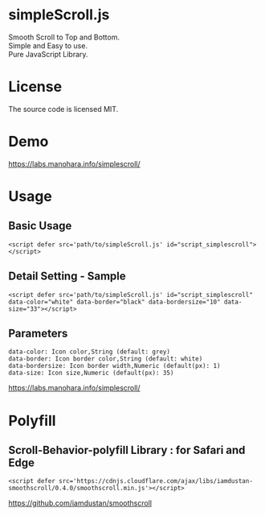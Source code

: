 # simpleScroll.js
Smooth Scroll to Top and Bottom.<br/>
Simple and Easy to use.<br/>
Pure JavaScript Library.
# License
The source code is licensed MIT.
# Demo
https://labs.manohara.info/simplescroll/
# Usage
## Basic Usage
```
<script defer src='path/to/simpleScroll.js' id="script_simplescroll"></script>
```

## Detail Setting - Sample
```
<script defer src='path/to/simpleScroll.js' id="script_simplescroll" data-color="white" data-border="black" data-bordersize="10" data-size="33"></script>
```

## Parameters
```
data-color: Icon color,String (default: grey)
data-border: Icon border color,String (default: white)
data-bordersize: Icon border width,Numeric (default(px): 1)
data-size: Icon size,Numeric (default(px): 35)
```

https://labs.manohara.info/simplescroll/

# Polyfill
## Scroll-Behavior-polyfill Library : for Safari and Edge
```
<script defer src='https://cdnjs.cloudflare.com/ajax/libs/iamdustan-smoothscroll/0.4.0/smoothscroll.min.js'></script>
```
https://github.com/iamdustan/smoothscroll
